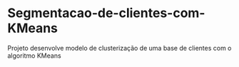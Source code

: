 # Segmentacao-de-clientes-com-KMeans
Projeto desenvolve modelo de clusterização de uma base de clientes com o algoritmo KMeans
